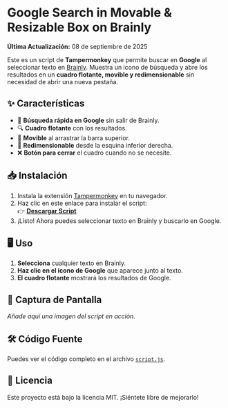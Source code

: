 # Google Search in Movable & Resizable Box on Brainly

**Última Actualización:** 08 de septiembre de 2025

Este es un script de **Tampermonkey** que permite buscar en **Google** al seleccionar texto en [Brainly](https://brainly.lat/). Muestra un icono de búsqueda y abre los resultados en un **cuadro flotante, movible y redimensionable** sin necesidad de abrir una nueva pestaña.

## ✨ Características
- 📌 **Búsqueda rápida en Google** sin salir de Brainly.
- 🔍 **Cuadro flotante** con los resultados.
- 🎯 **Movible** al arrastrar la barra superior.
- 📏 **Redimensionable** desde la esquina inferior derecha.
- ❌ **Botón para cerrar** el cuadro cuando no se necesite.

## 📥 Instalación
1. Instala la extensión [Tampermonkey](https://www.tampermonkey.net/) en tu navegador.
2. Haz clic en este enlace para instalar el script:  
   👉 **[Descargar Script](https://github.com/wernser412/Google-Search-on-Brainly/raw/refs/heads/main/Google%20Search%20in%20Movable%20&%20Resizable%20Box%20on%20Brainly.user.js)**
3. ¡Listo! Ahora puedes seleccionar texto en Brainly y buscarlo en Google.

## 🖥️ Uso
1. **Selecciona** cualquier texto en Brainly.
2. **Haz clic en el icono de Google** que aparece junto al texto.
3. **El cuadro flotante** mostrará los resultados de Google.

## 📌 Captura de Pantalla
_Añade aquí una imagen del script en acción._

## 🛠️ Código Fuente
Puedes ver el código completo en el archivo [`script.js`](https://github.com/wernser412/Google-Search-on-Brainly/raw/refs/heads/main/Google%20Search%20in%20Movable%20&%20Resizable%20Box%20on%20Brainly.user.js).

## 📜 Licencia
Este proyecto está bajo la licencia MIT. ¡Siéntete libre de mejorarlo!
